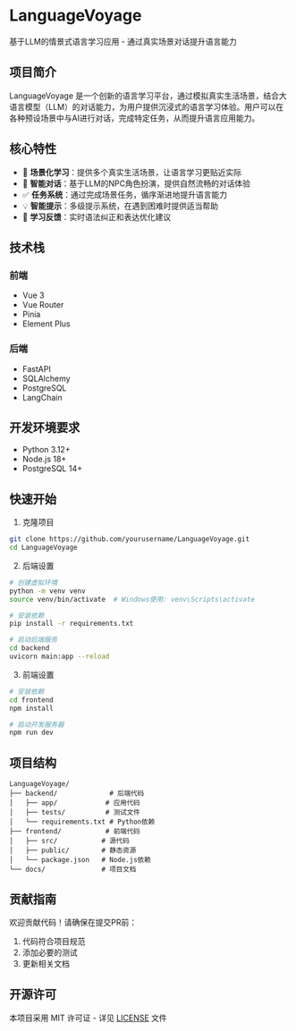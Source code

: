 # LanguageVoyage

基于LLM的情景式语言学习应用 - 通过真实场景对话提升语言能力

## 项目简介

LanguageVoyage 是一个创新的语言学习平台，通过模拟真实生活场景，结合大语言模型（LLM）的对话能力，为用户提供沉浸式的语言学习体验。用户可以在各种预设场景中与AI进行对话，完成特定任务，从而提升语言应用能力。

## 核心特性

- 🎯 **场景化学习**：提供多个真实生活场景，让语言学习更贴近实际
- 🤖 **智能对话**：基于LLM的NPC角色扮演，提供自然流畅的对话体验
- ✅ **任务系统**：通过完成场景任务，循序渐进地提升语言能力
- 💡 **智能提示**：多级提示系统，在遇到困难时提供适当帮助
- 📝 **学习反馈**：实时语法纠正和表达优化建议

## 技术栈

### 前端
- Vue 3
- Vue Router
- Pinia
- Element Plus

### 后端
- FastAPI
- SQLAlchemy
- PostgreSQL
- LangChain

## 开发环境要求

- Python 3.12+
- Node.js 18+
- PostgreSQL 14+

## 快速开始

1. 克隆项目
```bash
git clone https://github.com/yourusername/LanguageVoyage.git
cd LanguageVoyage
```

2. 后端设置
```bash
# 创建虚拟环境
python -m venv venv
source venv/bin/activate  # Windows使用: venv\Scripts\activate

# 安装依赖
pip install -r requirements.txt

# 启动后端服务
cd backend
uvicorn main:app --reload
```

3. 前端设置
```bash
# 安装依赖
cd frontend
npm install

# 启动开发服务器
npm run dev
```

## 项目结构

```
LanguageVoyage/
├── backend/             # 后端代码
│   ├── app/            # 应用代码
│   ├── tests/          # 测试文件
│   └── requirements.txt # Python依赖
├── frontend/           # 前端代码
│   ├── src/           # 源代码
│   ├── public/        # 静态资源
│   └── package.json   # Node.js依赖
└── docs/              # 项目文档
```

## 贡献指南

欢迎贡献代码！请确保在提交PR前：

1. 代码符合项目规范
2. 添加必要的测试
3. 更新相关文档

## 开源许可

本项目采用 MIT 许可证 - 详见 [LICENSE](LICENSE) 文件 